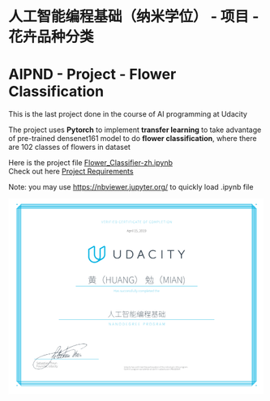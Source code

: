 # 人工智能编程基础（纳米学位） - 项目 - 花卉品种分类 
# AIPND - Project - Flower Classification

[//]: # (Image References)
[image]: ./20190415-Certificate.png

This is the last project done in the course of AI programming at Udacity

The project uses **Pytorch** to implement **transfer learning** to take advantage of pre-trained densenet161 model to do **flower classification**, where there are 102 classes of flowers in dataset

Here is the project file [Flower_Classifier-zh.ipynb](Flower_Classifier-zh.ipynb)  
Check out here   [Project Requirements](Project-README.md)

Note:  you may use https://nbviewer.jupyter.org/ to quickly load .ipynb file

![alt text][image]
